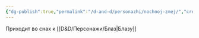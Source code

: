 ```yaml
---
{"dg-publish":true,"permalink":"/d-and-d/personazhi/nochnoj-zmej/","created":"2024-02-05T23:29:12.023+04:00","updated":"2024-02-05T23:33:38.493+04:00"}
---
```



Приходит во снах к [[D&D/Персонажи/Блаз\|Блазу]]